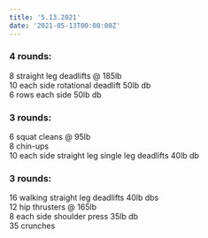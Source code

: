 ```yaml
---
title: '5.13.2021'
date: '2021-05-13T00:00:00Z'
---
```


### 4 rounds:  
8 straight leg deadlifts @ 185lb                 
10 each side rotational deadlift 50lb db    
6 rows each side 50lb db                  
  
### 3 rounds:  
6 squat cleans @ 95lb                      
8 chin-ups     
10 each side straight leg single leg deadlifts 40lb db                      

### 3 rounds:  
16 walking straight leg deadlifts 40lb dbs                 
12 hip thrusters @ 165lb      
8 each side shoulder press 35lb db     
35 crunches         